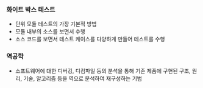 ### 화이트 박스 테스트
* 단위 모듈 테스트의 가장 기본적 방법
* 모듈 내부의 소스를 보면서 수행
* 소스 코드를 보면서 테스트 케이스를 다양하게 만들어 테스트를 수행

### 역공학
* 소프트웨어에 대한 디버깅, 디컴파일 등의 분석을 통해 기존 제품에 구현된 구조, 원리, 기술, 알고리즘 등을 역으로 분석하여 재구성하는 기법